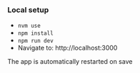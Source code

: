 ### Local setup

- `nvm use`
- `npm install`
- `npm run dev`
- Navigate to: http://localhost:3000

The app is automatically restarted on save
